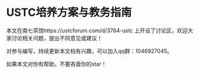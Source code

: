 # USTC培养方案与教务指南

本文在南七茶馆https://ustcforum.com/d/3764-ustc 上开设了讨论区，欢迎大家讨论相关问题，提出不同意见或建议！

对参与编写，持续更新本文档有兴趣，可以加入qq群：1046927045。

如果本文对你有帮助，不要吝啬你的star！
